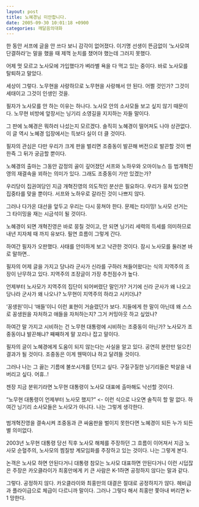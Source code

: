 ```yaml
---
layout: post
title: 노혜경님 미안합니다.
date: 2005-09-30 10:01:18 +0900
categories: 깨달음의대화
---
```

한 동안 서프에 글을 안 쓰다 보니 감각이 없어졌다. 이기명 선생이 뜬금없이 ‘노사모여 단결하라’는 말을 했을 때 제꺽 눈치를 챘어야 했는데 그러지 못했다. 
  

  
어제 멋 모르고 노사모에 가입했다가 벼라별 욕을 다 먹고 있는 중이다. 바로 노사모를 탈퇴하고 말았다. 
  

  
세상이 그렇다. 노무현을 사랑하므로 노무현을 사랑해서 안 된다. 어쩔 것인가? 그것이 세태이고 그것이 인생인 것을.
  

  
필자가 노사모를 안 하는 이유는 하나다. 노사모 안의 소사모들 보고 싶지 않기 때문이다. 노무현 비방에 앞장서는 닝기리 소영길을 지지하는 자들 말이다. 
  

  
그 판에 노혜경은 뭐하러 나섰는지 모르겠다. 솔직히 노혜경이 떨어져도 나야 상관없다. 이 글 역시 노혜경 입장에서는 득보다 실이 더 클 것이다. 
  

  
필자의 관심은 다만 우리가 크게 판을 벌리면 조중동이 발끈해 버전으로 발끈할 것이 뻔한즉 그 뒤가 궁금할 뿐이다. 
  

  
노혜경의 출마는 그동안 감정의 골이 깊어졌던 서프와 노하우와 오마이뉴스 등 범개혁진영의 재결속을 꾀하는 의미가 있다. 그래도 조중동이 가만 있겠는가?
  

  
우리당이 집권여당인 지금 개혁진영의 의도적인 분산은 필요하다. 우리가 뭉쳐 있으면 집중타를 맞을 뿐이다. 서프와 노하우로 갈라진 것이 나쁘지 않다.
  

  
그러나 다가온 대선을 앞두고 우리는 다시 뭉쳐야 한다. 문제는 타이밍! 노사모 선거는 그 타이밍을 재는 시금석이 될 것이다. 
  

  
노혜경이 되면 개혁진영은 바로 뭉칠 것이고, 안 되면 닝기리 세력의 득세를 의미하므로 내년 지자체 때 까지 유보다. 필연 흐름이 그렇게 간다. 
  

  
하여간 필자가 오판했다. 사태를 안이하게 보고 낙관한 것이다. 잠시 노사모를 둘러본 바로 말하면.. 
  

  
필자의 어제 글을 가지고 당나라 군사가 신라를 구하러 쳐들어왔다는 식의 지역주의 조장이 난무하고 있다. 지역주의 조장글이 가장 추천점수가 높다.
  

  
언제부터 노사모가 지역주의 집단이 되어버렸단 말인가? 거기에 신라 군사가 왜 나오고 당나라 군사가 왜 나오나? 노무현이 지역주의 하라고 시키더냐?
  

  
‘꽁생원’이니 ‘애들’이니 이런 표현이 거슬렸던가 보다. 지들에게 한 말이 아닌데 왜 스스로 꽁생원을 자처하고 애들을 자처하는지? 그거 커밍아웃 하고 싶었나?
  

  
하여간 말 가지고 시비하는 건 노무현 대통령에 시비하는 조중동이 아닌가? 노사모가 조중동이냐 발끈해냐? 째째하게 말 꼬리나 잡고 말이다.
  

  
필자의 글이 노혜경에게 도움이 되지 않는다는 사실을 알고 있다. 공연히 분란만 일으킨 결과가 될 것이다. 조중동은 이게 웬떡이냐 하고 달려들 것이다.
  

  
그러나 나는 그 끓는 기름에 불쏘시개를 던지고 싶다. 구질구질한 닝기리들은 박살을 내버리고 싶다. 어휴..!
  

  
젠장 지금 분위기라면 노무현 대통령이 노사모 대표에 출마해도 낙선할 것이다.
  

  
“노무현 대통령이 언제부터 노사모 했지?” <- 이런 식으로 나오면 솔직히 할 말 없다. 하여간 닝기리 소사모들은 노사모가 아니다. 나는 그렇게 생각한다. 
  

  

  
###
  

  
범개혁진영을 결속시켜 조중동과 큰 싸움판을 벌이지 못한다면 노혜경이 되든 누가 되든 별 의미없다. 
  

  
2003년 노무현 대통령 당선 직후 노사모 해체를 주장하던 그 흐름이 이어져서 지금 노사모 순혈주의, 노사모의 찜질방 계모임화를 주장하고 있는 것이다. 나는 그렇게 본다.
  

  
논객은 노사모 하면 안된다거니 대통령 참모는 노사모 대표하면 안된다거니 이런 시덥잖은 주장은 카오클라이가 최홍만에게 키 큰 사람은 K-1하면 공정하지 않다는 말과 같다. 
  

  
그렇다. 공정하지 않다. 카오클라이와 최홍만의 대결은 절대로 공정하지가 않다. 헤비급과 플라이급으로 체급이 다르니까 말이다. 그러나 그렇다 해서 최홍만 쫓아내 버리면 k-1 망한다.